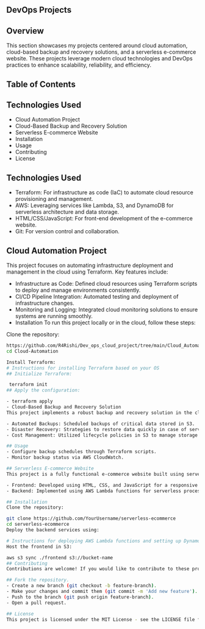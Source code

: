 ## DevOps Projects

## Overview
This section showcases my projects centered around cloud automation, cloud-based backup and recovery solutions, and a serverless e-commerce website. These projects leverage modern cloud technologies and DevOps practices to enhance scalability, reliability, and efficiency.

## Table of Contents
## Technologies Used
- Cloud Automation Project
- Cloud-Based Backup and Recovery Solution
- Serverless E-commerce Website
- Installation
- Usage
- Contributing
- License

## Technologies Used
- Terraform: For infrastructure as code (IaC) to automate cloud resource provisioning and management.
- AWS: Leveraging services like Lambda, S3, and DynamoDB for serverless architecture and data storage.
- HTML/CSS/JavaScript: For front-end development of the e-commerce website.
- Git: For version control and collaboration.
  
## Cloud Automation Project
This project focuses on automating infrastructure deployment and management in the cloud using Terraform. Key features include:

- Infrastructure as Code: Defined cloud resources using Terraform scripts to deploy and manage environments consistently.
- CI/CD Pipeline Integration: Automated testing and deployment of infrastructure changes.
- Monitoring and Logging: Integrated cloud monitoring solutions to ensure systems are running smoothly.
- Installation
To run this project locally or in the cloud, follow these steps:

Clone the repository:

```bash
https://github.com/R4Rishi/Dev_ops_cloud_project/tree/main/Cloud_Automation
cd Cloud-Automation

Install Terraform:
# Instructions for installing Terraform based on your OS
## Initialize Terraform:

 terraform init
## Apply the configuration:

- terraform apply
- Cloud-Based Backup and Recovery Solution
This project implements a robust backup and recovery solution in the cloud. It includes:

- Automated Backups: Scheduled backups of critical data stored in S3.
- Disaster Recovery: Strategies to restore data quickly in case of service outages or data loss.
- Cost Management: Utilized lifecycle policies in S3 to manage storage costs effectively.

## Usage
- Configure backup schedules through Terraform scripts.
- Monitor backup status via AWS CloudWatch.

## Serverless E-commerce Website
This project is a fully functional e-commerce website built using serverless architecture. Key components include:

- Frontend: Developed using HTML, CSS, and JavaScript for a responsive user experience.
- Backend: Implemented using AWS Lambda functions for serverless processing, with DynamoDB for database management and S3 for static file hosting.

## Installation
Clone the repository:

git clone https://github.com/YourUsername/serverless-ecommerce
cd serverless-ecommerce
Deploy the backend services using:

# Instructions for deploying AWS Lambda functions and setting up DynamoDB
Host the frontend in S3:

aws s3 sync ./frontend s3://bucket-name
## Contributing
Contributions are welcome! If you would like to contribute to these projects, please follow these steps:

## Fork the repository.
- Create a new branch (git checkout -b feature-branch).
- Make your changes and commit them (git commit -m 'Add new feature').
- Push to the branch (git push origin feature-branch).
- Open a pull request.

## License
This project is licensed under the MIT License - see the LICENSE file for details.
